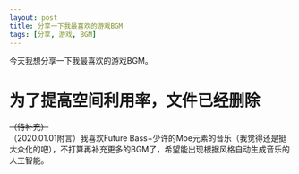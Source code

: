 ```yaml
---
layout: post
title: 分享一下我最喜欢的游戏BGM
tags: [分享, 游戏, BGM]
---
```


  今天我想分享一下我最喜欢的游戏BGM。<!--more-->    
  
# 为了提高空间利用率，文件已经删除

~~（待补充）~~   
（2020.01.01附言）我喜欢Future Bass+少许的Moe元素的音乐（我觉得还是挺大众化的吧），不打算再补充更多的BGM了，希望能出现根据风格自动生成音乐的人工智能。


